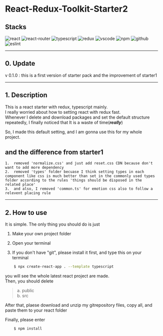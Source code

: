 # React-Redux-Toolkit-Starter2

## Stacks

![react](https://badges.aleen42.com/src/react.svg)
![react-router](https://badges.aleen42.com/src/router.svg)
![typescript](https://badges.aleen42.com/src/typescript.svg)
![redux](https://badges.aleen42.com/src/redux.svg)
![vscode](https://badges.aleen42.com/src/visual_studio.svg)
![npm](https://badges.aleen42.com/src/npm.svg)
![github](https://badges.aleen42.com/src/github.svg)
![eslint](https://badges.aleen42.com/src/eslint.svg)

---

## 0. Update

v 0.1.0 : this is a first version of starter pack and the improvement of starter1

---

## 1. Description

This is a react starter with redux, typescript mainly.  
I really worried about how to setting react with redux fast.  
Whenever I delete and download packages and set the default structure repeatedly, I finally noticed that It is a waste of time(**_really_**)

So, I made this default setting, and I am gonna use this for my whole project.

## **and the difference from starter1**

    1.  removed 'normalize.css' and just add reset.css CDN because don't want to add more dependency
    2.  removed 'types' folder becuase I think setting types in each component like css is much better than set in the commonly used types folder according to the rules 'things should be disposed in the related place'
    3.  and also, I removed 'common.ts' for emotion css also to follow a relevent placing rule

---

## 2. How to use

It is simple. The only thing you should do is just

1. Make your own project folder

2. Open your terminal

3. If you don't have "git", please install it first, and type this on your terminal

```Bash
    $ npx create-react-app . --template typescript
```

you will see the whole latest react project are made.  
Then, you should delete

> a. public  
> b. src

After that, plaese download and unzip my gitrepository files, copy all, and paste them to your react folder

Finally, please enter

```
    $ npm install
```
